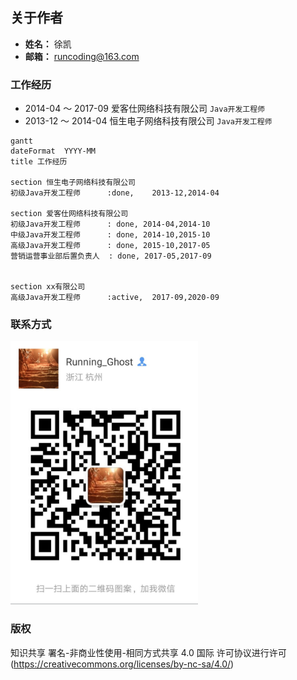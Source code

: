## 关于作者

- **姓名：** 徐凯
- **邮箱：** runcoding@163.com

### 工作经历

 - 2014-04 ～ 2017-09  爱客仕网络科技有限公司   `Java开发工程师`
 - 2013-12 ～ 2014-04  恒生电子网络科技有限公司 `Java开发工程师`

```graph
gantt
dateFormat  YYYY-MM
title 工作经历

section 恒生电子网络科技有限公司
初级Java开发工程师      :done,    2013-12,2014-04

section 爱客仕网络科技有限公司
初级Java开发工程师      : done, 2014-04,2014-10
中级Java开发工程师      : done, 2014-10,2015-10
高级Java开发工程师      : done, 2015-10,2017-05
营销运营事业部后置负责人  : done, 2017-05,2017-09


section xx有限公司
高级Java开发工程师      :active,  2017-09,2020-09

```

### 联系方式

<img  src="main/dist/use/wechat.jpeg" style="max-width: 300px;">

### 版权
知识共享 署名-非商业性使用-相同方式共享 4.0 国际 许可协议进行许可(https://creativecommons.org/licenses/by-nc-sa/4.0/)